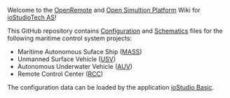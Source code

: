 Welcome to the [OpenRemote](https://www.oicl.no/projects/openremote) and [Open Simultion Platform](https://opensimulationplatform.com/) Wiki for [ioStudioTech AS](www.iostudiotech.com)!

This GitHub repository contains [Configuration](https://github.com/omi-iost/openremote-iost/tree/main/Configuration) and [Schematics](https://github.com/omi-iost/openremote-iost/tree/main/Schematics) files for the following maritime control system projects:

- Maritime Autonomous Suface Ship ([MASS](MASS/HomeMass.md))
- Unmanned Surface Vehicle ([USV](USV/HomeUsv.md))
- Autonomous Underwater Vehicle ([AUV](AUV/HomeAuv.md))
- Remote Control Center ([RCC](RCC/HomeRcc.md))

The configuration data can be loaded by the application [ioStudio Basic](https://www.iostudiotech.com/iostudio-basic).
